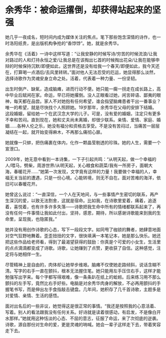 # 余秀华：被命运撂倒，却获得站起来的坚强

她几乎一夜成名，短时间内成为媒体关注的焦点。笔下那些饱含深情的诗作，也一时洛阳纸贵，是出版机构争抢的“香饽饽”。她，就是余秀华。 

余秀华在《活着》一诗中这样写道：“让我安静的时候写诗/穷苦的时候流浪/让我对路过的人和灯持永恒之爱/让我总是在该掏出匕首的时候掏出花朵/让我在能够申辩的时候保持沉默/即便如此，这世界还是没有给我一个春天/即便如此，我今天还在，打算喝一点酒后/去风里转转。”面对他人无法忍受的厄运，她显得那么淡然，选择诗歌作为灵魂安身立命之处。活着，代表着一种力量、一份坚韧。 

出生时倒产、缺氧，造成脑瘫，进而行动不便。她只能一瘸一拐走在成长路上，高中毕业后赋闲在家。命运，早已将她撂倒。没人正眼看过她，闲言碎语、鄙夷的眼神，每天都在品尝。家人不对她抱有任何希望，谁会指望脑瘫患者干出一番事业？唯一的希望，就是尽快找个人照顾她。19岁那年，余秀华在父母的安排下结婚。这段婚姻，留给她一个在武汉念大学的儿子。可是，没有爱的婚姻，注定只有更多不幸和苦闷。直到现在，她和丈夫尚未离婚，却很少联系。亲情、爱情、家庭、婚姻……各种人伦之乐，她没有福分和资格去享受。不是没有苦闷过，当痛苦一层层凝结在一起，就开始变得麻木，不再那么痛彻心扉。 

她就像一只蚌，把伤痛裹在体内，化作一颗晶莹剔透的珍珠。她的人生，需要一个宣泄口。 

2009年，她无意中看到一本诗集，一下子引起共鸣：“从明天起，做一个幸福的人/喂马，劈柴，周游世界/从明天起，关心粮食和蔬菜/我有一所房子，面朝大海，春暖花开……”她第一次发现，文字竟有这样的力量！我要做个幸福的人，幸福无关当前的遭遇，只是一份心境。心能转境，则无不自在。面对苦难的海洋，依旧可以春暖花开。 

她曾这么说过：“一直深信，一个人在天地间，与一些事情产生密切的联系，再产生深沉的爱，以致无法割舍，这就是宿命。比如我，在诗歌里爱着，痛着，追逐着，喜悦着，也有许多许多失落——诗歌把我生命中所有的情绪都联系起来了，再没有任何一件事情让我如此付出，坚持，感恩，期待，所以感谢诗歌能来到我的生命里，呈现我，也隐匿我。” 

她并没有用创作诗歌的心态，写下一段段文字。如同甩了枷锁的舞者，她肆意地面对空气狂野地舞着。歪歪扭扭的文字，很快填满一本笔记本，她是那么快乐。她还把这些作品给老师看，得到了最渴望获得的鼓励：你真是个可爱的小女生，生活里的点点滴滴都变成了诗歌。诗歌，让她赚到了点赞，更收获了自信。这种感觉，注定将与她相伴一生。 

尽管精神上是自由的，肉体却让她举步维艰。脑瘫不仅使她走路倾斜，说话含糊不清。写字的右手一直在颤抖，根本无法握住笔。她只能用左手压住右手，这样才能勉强写出字来。每个字都写得艰难，像一条条趴在纸上的蚯蚓。后来练习用不那么颤抖的左手写，竟然比右手好些。电脑是对余秀华肉身的解放，不必再用颤抖的手握笔书写，而是伸出左手食指敲击键盘。几年间，她积存了几千首诗歌，主题多是对爱情、亲情、生活的感悟。 

面对出名后的一些非议，她觉得这是很正常的事情。“我还是按照我的心意活着、写着。别人的看法跟我没有任何关系。好诗就是读着很感动，有启发，不是像白开水那样。”她就用这种恬淡的心态、不屈的意志，征服了命运，来了次彻底的逆袭。诗歌，源自那份对生命的爱，更是灵魂的呐喊。她会一辈子这样走下去，带着笑容走下去。